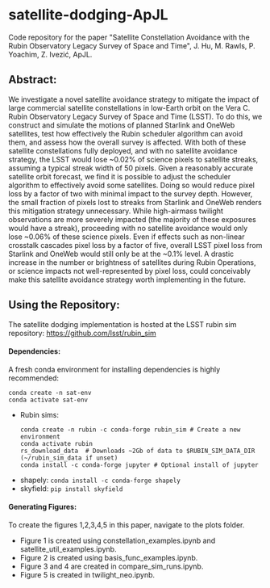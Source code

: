 # satellite-dodging-ApJL
Code repository for the paper "Satellite Constellation Avoidance with the Rubin Observatory Legacy Survey of Space and Time", J. Hu, M. Rawls, P. Yoachim, Z. Ivezić, ApJL. 

## Abstract: 
We investigate a novel satellite avoidance strategy to mitigate the impact of large commercial satellite constellations in low-Earth orbit on the Vera C. Rubin Observatory Legacy Survey of Space and Time (LSST). To do this, we construct and simulate the motions of planned Starlink and OneWeb satellites, test how effectively the Rubin scheduler algorithm can avoid them, and assess how the overall survey is affected. With both of these satellite constellations fully deployed, and with no satellite avoidance strategy, the LSST would lose ~0.02% of science pixels to satellite streaks, assuming a typical streak width of 50 pixels. Given a reasonably accurate satellite orbit forecast, we find it is possible to adjust the scheduler algorithm to effectively avoid some satellites. Doing so would reduce pixel loss by a factor of two with minimal impact to the survey depth. However, the small fraction of pixels lost to streaks from Starlink and OneWeb renders this mitigation strategy unnecessary. While high-airmass twilight observations are more severely impacted (the majority of these exposures would have a streak), proceeding with no satellite avoidance would only lose ~0.06% of these science pixels. Even if effects such as non-linear crosstalk cascades pixel loss by a factor of five, overall LSST pixel loss from Starlink and OneWeb would still only be at the ~0.1% level. A drastic increase in the number or brightness of satellites during Rubin Operations, or science impacts not well-represented by pixel loss, could conceivably make this satellite avoidance strategy worth implementing in the future.

## Using the Repository: 
The satellite dodging implementation is hosted at the LSST rubin sim repository: https://github.com/lsst/rubin_sim

#### Dependencies: 
A fresh conda environment for installing dependencies is highly recommended: 
  ```
  conda create -n sat-env 
  conda activate sat-env
  ```
* Rubin sims: 
    ```
    conda create -n rubin -c conda-forge rubin_sim # Create a new environment
    conda activate rubin
    rs_download_data  # Downloads ~2Gb of data to $RUBIN_SIM_DATA_DIR (~/rubin_sim_data if unset)
    conda install -c conda-forge jupyter # Optional install of jupyter
    ```
* shapely: `conda install -c conda-forge shapely`
* skyfield:  `pip install skyfield`

#### Generating Figures: 
To create the figures 1,2,3,4,5 in this paper, navigate to the plots folder. 
* Figure 1 is created using constellation_examples.ipynb and satellite_util_examples.ipynb. 
* Figure 2 is created using basis_func_examples.ipynb. 
* Figure 3 and 4 are created in compare_sim_runs.ipynb. 
* Figure 5 is created in twilight_neo.ipynb. 
